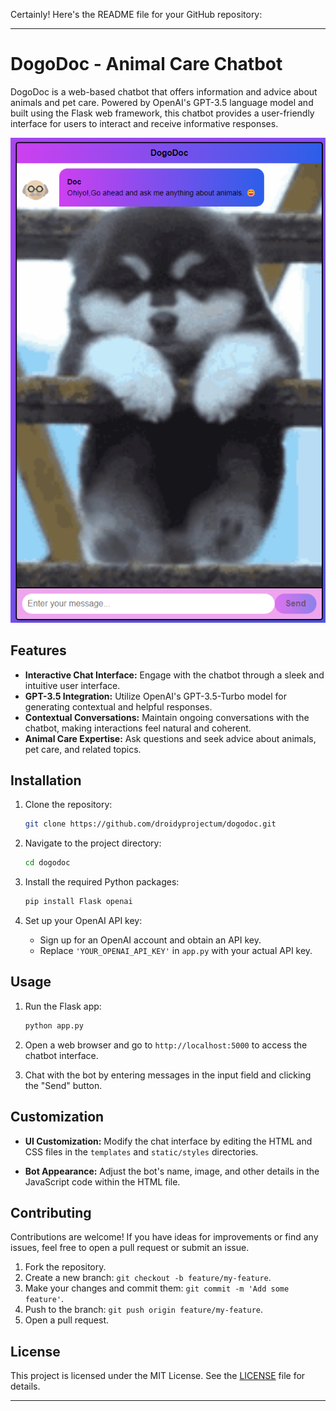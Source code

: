 Certainly! Here's the README file for your GitHub repository:

---

# DogoDoc - Animal Care Chatbot

DogoDoc is a web-based chatbot that offers information and advice about animals and pet care. Powered by OpenAI's GPT-3.5 language model and built using the Flask web framework, this chatbot provides a user-friendly interface for users to interact and receive informative responses.

![DogoDoc Screenshot](./dogodoc/screenshot.png)

## Features

- **Interactive Chat Interface:** Engage with the chatbot through a sleek and intuitive user interface.
- **GPT-3.5 Integration:** Utilize OpenAI's GPT-3.5-Turbo model for generating contextual and helpful responses.
- **Contextual Conversations:** Maintain ongoing conversations with the chatbot, making interactions feel natural and coherent.
- **Animal Care Expertise:** Ask questions and seek advice about animals, pet care, and related topics.

## Installation

1. Clone the repository:
   ```sh
   git clone https://github.com/droidyprojectum/dogodoc.git
   ```

2. Navigate to the project directory:
   ```sh
   cd dogodoc
   ```

3. Install the required Python packages:
   ```sh
   pip install Flask openai
   ```

4. Set up your OpenAI API key:
   - Sign up for an OpenAI account and obtain an API key.
   - Replace `'YOUR_OPENAI_API_KEY'` in `app.py` with your actual API key.

## Usage

1. Run the Flask app:
   ```sh
   python app.py
   ```

2. Open a web browser and go to `http://localhost:5000` to access the chatbot interface.

3. Chat with the bot by entering messages in the input field and clicking the "Send" button.

## Customization

- **UI Customization:** Modify the chat interface by editing the HTML and CSS files in the `templates` and `static/styles` directories.

- **Bot Appearance:** Adjust the bot's name, image, and other details in the JavaScript code within the HTML file.

## Contributing

Contributions are welcome! If you have ideas for improvements or find any issues, feel free to open a pull request or submit an issue.

1. Fork the repository.
2. Create a new branch: `git checkout -b feature/my-feature`.
3. Make your changes and commit them: `git commit -m 'Add some feature'`.
4. Push to the branch: `git push origin feature/my-feature`.
5. Open a pull request.

## License

This project is licensed under the MIT License. See the [LICENSE](./LICENSE) file for details.

---
